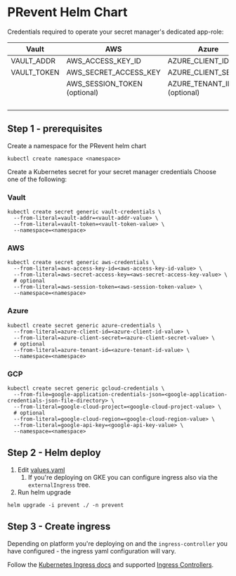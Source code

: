 # PRevent Helm Chart

Credentials required to operate your secret manager's dedicated app-role:

| Vault       | AWS                          | Azure                      | GCloud                              |
|-------------|------------------------------|----------------------------|-------------------------------------|
| VAULT_ADDR  | AWS_ACCESS_KEY_ID            | AZURE_CLIENT_ID            | GOOGLE_APPLICATION_CREDENTIALS_JSON | 
| VAULT_TOKEN | AWS_SECRET_ACCESS_KEY        | AZURE_CLIENT_SECRET        | GOOGLE_CLOUD_PROJECT                |
|             | AWS_SESSION_TOKEN (optional) | AZURE_TENANT_ID (optional) | GOOGLE_CLOUD_REGION (optional)      |
|             |                              |                            | GOOGLE_API_KEY (optional)           |

## Step 1 - prerequisites

Create a namespace for the PRevent helm chart

```shell
kubectl create namespace <namespace>
```

Create a Kubernetes secret for your secret manager credentials
Choose one of the following:

### Vault

```shell
kubectl create secret generic vault-credentials \
  --from-literal=vault-addr=<vault-addr-value> \
  --from-literal=vault-token=<vault-token-value> \
  --namespace=<namespace>
```

### AWS

```shell
kubectl create secret generic aws-credentials \
  --from-literal=aws-access-key-id=<aws-access-key-id-value> \
  --from-literal=aws-secret-access-key=<aws-secret-access-key-value> \
  # optional
  --from-literal=aws-session-token=<aws-session-token-value> \
  --namespace=<namespace>
```

### Azure

```shell
kubectl create secret generic azure-credentials \
  --from-literal=azure-client-id=<azure-client-id-value> \
  --from-literal=azure-client-secret=<azure-client-secret-value> \
  # optional
  --from-literal=azure-tenant-id=<azure-tenant-id-value> \
  --namespace=<namespace>
```

### GCP

```shell
kubectl create secret generic gcloud-credentials \
  --from-file=google-application-credentials-json=<google-application-credentials-json-file-directory> \
  --from-literal=google-cloud-project=<google-cloud-project-value> \
  # optional
  --from-literal=google-cloud-region=<google-cloud-region-value> \
  --from-literal=google-api-key=<google-api-key-value> \
  --namespace=<namespace>
```

## Step 2 - Helm deploy

1. Edit [values.yaml](values.yaml)
    1. If you're deploying on GKE you can configure ingress also via the `externalIngress` tree.
2. Run helm upgrade

```shell
helm upgrade -i prevent ./ -n prevent
```

## Step 3 - Create ingress

Depending on platform you're deploying on and the `ingress-controller` you have configured - the ingress yaml
configuration will vary.

Follow the [Kubernetes Ingress docs](https://kubernetes.io/docs/concepts/services-networking/ingress/) and
supported [Ingress Controllers](https://kubernetes.io/docs/concepts/services-networking/ingress-controllers/).